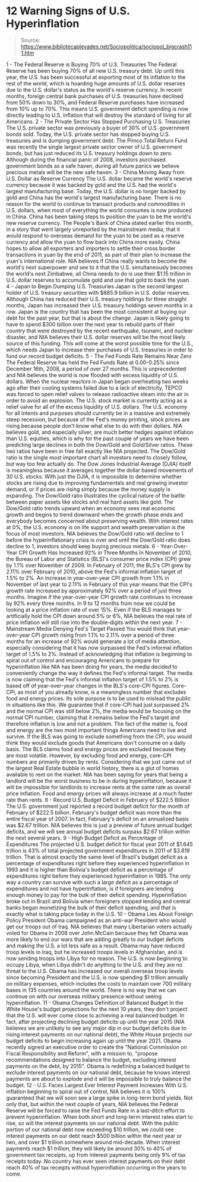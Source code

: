 # 12 Warning Signs of U.S. Hyperinflation

> Source: https://www.bibliotecapleyades.net/Sociopolitica/sociopol_bigcrash111.htm

1 - The Federal
Reserve is Buying 70% of U.S. Treasuries
The
Federal Reserve has been buying 70%
of all new U.S. treasury debt.
Up until this year, the U.S. has been
successful at exporting most of its inflation to the rest of the
world, which is hoarding huge amounts of U.S. dollar reserves due to
the U.S. dollar's status as the world's reserve currency.
In recent months, foreign central bank
purchases of U.S. treasuries have declined from 50% down to 30%, and
Federal Reserve purchases have increased from 10% up to 70%.
This means U.S. government deficit
spending is now directly leading to U.S. inflation that will destroy
the standard of living for all Americans.
2 - The
Private Sector Has Stopped Purchasing U.S. Treasuries
The U.S. private sector was previously a
buyer of 30% of U.S. government bonds sold.
Today, the U.S. private sector has
stopped buying U.S. treasuries and is dumping government debt. The
Pimco Total Return Fund was
recently the single largest private sector owner of U.S. government
bonds, but has just reduced its U.S. treasury holdings down to zero.
Although during the financial panic of
2008, investors purchased government bonds as a safe haven, during
all future panics we believe precious metals will be the new safe
haven.
3 - China
Moving Away from U.S. Dollar as Reserve Currency
The U.S. dollar became the world's
reserve currency because it was backed by gold and the
U.S. had the world's largest manufacturing base.
Today, the U.S. dollar is no longer
backed by gold and China has the world's largest manufacturing base.
There is no reason for the world to continue to transact products
and commodities in U.S. dollars, when most of everything the world
consumes is now produced in China.
China has been taking steps to position
the yuan to be the world's new reserve currency.
The People's Bank of China stated earlier this month, in a story
that went largely unreported by the mainstream media, that it would
respond to overseas demand for the yuan to be used as a reserve
currency and allow the yuan to flow back into China more easily.
China hopes to allow all exporters and
importers to settle their cross border transactions in yuan by the
end of 2011, as part of their plan to increase the yuan's
international role.
NIA believes if China really wants to
become the world's next superpower and see to it that the U.S.
simultaneously becomes the world's next Zimbabwe, all China
needs to do is use their $1.15 trillion in U.S. dollar reserves to
accumulate gold and use that gold to back the yuan.
4 - Japan to
Begin Dumping U.S. Treasuries
Japan is the second largest holder of
U.S. treasury securities with $885.9 billion in U.S. dollar
reserves.
Although China has reduced their U.S.
treasury holdings for three straight months, Japan has increased
their U.S. treasury holdings seven months in a row. Japan is the
country that has been the most consistent at buying our debt for the
past year, but that is about the change.
Japan is likely going to have to spend
$300 billion over the next year to rebuild parts of their country
that were destroyed by the recent earthquake, tsunami, and nuclear
disaster, and NIA believes their U.S. dollar reserves will be the
most likely source of this funding.
This will come at the worst possible
time for the U.S., which needs Japan to increase their purchases of
U.S. treasuries in order to fund our record budget deficits.
5 - The Fed
Funds Rate Remains Near Zero
The Federal Reserve has held the
Fed Funds Rate at 0.00-0.25% since
December 16th, 2008, a period of over 27 months. This is
unprecedented and NIA believes the world is now flooded with excess
liquidity of U.S. dollars.
When the nuclear reactors in Japan began overheating two weeks ago
after their cooling systems failed due to a lack of electricity,
TEPCO was forced to open relief valves to release radioactive steam
into the air in order to avoid an explosion. The U.S. stock market
is currently acting as a relief valve for all of the excess
liquidity of U.S. dollars.
The U.S. economy for all intents and
purposes should currently be in a massive and extremely steep
recession, but because of the Fed's money printing, stock prices are
rising because people don't know what else to do with their dollars.
NIA believes gold, and especially silver, are much
better hedges against inflation than U.S. equities, which is why for
the past couple of years we have been predicting large declines in
both the Dow/Gold and Gold/Silver ratios. These two ratios have been
in free fall exactly like NIA projected.
The Dow/Gold ratio is the single most important chart all investors
need to closely follow, but way too few actually do. The Dow
Jones Industrial Average (DJIA)
itself is meaningless because it averages together the dollar based
movements of 30 U.S. stocks.
With just the DJIA, it is impossible to
determine whether stocks are rising due to improving fundamentals
and real growing investor demand, or if prices are rising simply
because the money supply is expanding.
The Dow/Gold ratio illustrates the cyclical nature of the battle
between paper assets like stocks and real hard assets like gold.
The Dow/Gold ratio trends upward when an
economy sees real economic growth and begins to trend downward when
the growth phase ends and everybody becomes concerned about
preserving wealth. With interest rates at 0%, the U.S. economy is on
life support and wealth preservation is the focus of most investors.
NIA believes the Dow/Gold ratio will
decline to 1 before the hyperinflationary crisis is over and until
the Dow/Gold ratio does decline to 1, investors should keep buying
precious metals.
6 -
Year-Over-Year CPI Growth Has Increased 92% in Three Months
In November of 2010, the Bureau of
Labor and Statistics (BLS)'s
consumer price index (CPI) grew by 1.1% over November of 2009.
In February of 2011, the BLS's CPI grew
by 2.11% over February of 2010, above the Fed's informal inflation
target of 1.5% to 2%. An increase in year-over-year CPI growth from
1.1% in November of last year to 2.11% in February of this year
means that the CPI's growth rate increased by approximately 92% over
a period of just three months.
Imagine if the year-over-year CPI growth
rate continues to increase by 92% every three months. In 9 to 12
months from now we could be looking at a price inflation rate of
over 15%.
Even if the BLS manages to artificially
hold the CPI down around 5% or 6%, NIA believes the real rate of
price inflation will still rise into the double-digits within the
next year.
7 - Mainstream
Media Denying Fed's Target Passed
You would think that year-over-year CPI
growth rising from 1.1% to 2.11% over a period of three months for
an increase of 92% would generate a lot of media attention,
especially considering that it has now surpassed the Fed's informal
inflation target of 1.5% to 2%.
Instead of acknowledging that inflation
is beginning to spiral out of control and encouraging Americans to
prepare for hyperinflation like NIA has been doing for years, the
media decided to conveniently change the way it defines the Fed's
informal target.
The media is now claiming that the Fed's informal inflation target
of 1.5% to 2% is based off of year-over-year changes in the BLS's
core-CPI figures. Core-CPI,
as most of you already know, is a meaningless number that excludes
food and energy prices. Its sole purpose is to be used to mislead
the public in situations like this.
We guarantee that if core-CPI had just
surpassed 2% and the normal CPI was still below 2%, the media would
be focusing on the normal CPI number, claiming that it remains below
the Fed's target and therefore inflation is low and not a problem.
The fact of the matter is, food and energy are the two most
important things Americans need to live and survive.
If the BLS was going to exclude
something from the CPI, you would think they would exclude goods
that Americans don't consume on a daily basis. The BLS claims food
and energy prices are excluded because they are most volatile.
However, by excluding food and energy, core-CPI numbers are
primarily driven by rents.
Considering that we just came out of the
largest Real Estate bubble in world history, there is a glut of
homes available to rent on the market. NIA has been saying for years
that being a landlord will be the worst business to be in during
hyperinflation, because it will be impossible for landlords to
increase rents at the same rate as overall price inflation.
Food and energy prices will always
increase at a much faster rate than rents.
8 - Record
U.S. Budget Deficit in February of $222.5 Billion
The U.S. government just reported a
record budget deficit for the month of February of $222.5 billion.
February's budget deficit was more than
the entire fiscal year of 2007. In fact, February's deficit on an
annualized basis was $2.67 trillion.
NIA believes this is just a preview of
future annual budget deficits, and we will see annual budget
deficits surpass $2.67 trillion within the next several years.
9 - High
Budget Deficit as Percentage of Expenditures
The projected U.S. budget deficit for
fiscal year 2011 of $1.645 trillion is 43% of total projected
government expenditures in 2011 of $3.819 trillion.
That is almost exactly the same level of
Brazil's budget deficit as a percentage of expenditures right before
they experienced hyperinflation in 1993 and it is higher than
Bolivia's budget deficit as a percentage of expenditures right
before they experienced hyperinflation in 1985.
The only way a country can survive with
such a large deficit as a percentage of expenditures and not have
hyperinflation, is if foreigners are lending enough money to pay for
the bulk of their deficit spending.
Hyperinflation broke out in Brazil and
Bolivia when foreigners stopped lending and central banks began
monetizing the bulk of their deficit spending, and that is exactly
what is taking place today in the U.S.
10 - Obama
Lies About Foreign Policy
President
Obama campaigned as an anti-war President who would
get our troops out of Iraq.
NIA believes that many Libertarian
voters actually voted for Obama in 2008 over John McCain because
they felt Obama was more likely to end our wars that are adding
greatly to our budget deficits and making the U.S. a lot less safe
as a result.
Obama may have reduced troop levels in
Iraq, but he increased troops levels in Afghanistan, and is now
sending troops into Libya for no reason.
The U.S. is now beginning to occupy Libya, when Libya didn't do
anything to the U.S. and they are no threat to the U.S. Obama has
increased our overall overseas troop levels since becoming President
and the U.S. is now spending $1 trillion annually on military
expenses, which includes the costs to maintain over 700 military
bases in 135 countries around the world.
There is no way that we can continue on
with our overseas military presence without seeing hyperinflation.
11 - Obama
Changes Definition of Balanced Budget
In the White House's budget projections
for the next 10 years, they don't project that the U.S. will ever
come close to achieving a real balanced budget.
In fact, after projecting declining
budget deficits up until the year 2015 (NIA believes we are unlikely
to see any major dip in our budget deficits due to rising interest
payments on our national debt), the White House projects our budget
deficits to begin increasing again up until the year 2021.
Obama recently signed an executive order
to create the "National
Commission on Fiscal Responsibility and Reform", with a
mission to,
"propose recommendations designed to
balance the budget, excluding interest payments on the debt, by
2015".
Obama is redefining a balanced budget to
exclude interest payments on our national debt, because he knows
interest payments are about to explode and it will be impossible to
truly balance the budget.
12 - U.S.
Faces Largest Ever Interest Payment Increases
With U.S. inflation beginning to spiral
out of control, NIA believes it is 100% guaranteed that we will soon
see a large spike in long-term bond yields.
Not only that, but within the next
couple of years, NIA believes the Federal Reserve will be forced to
raise the Fed Funds Rate in a last-ditch effort to prevent
hyperinflation.
When both short and long-term interest
rates start to rise, so will the interest payments on our national
debt.
With the public portion of our national
debt now exceeding $10 trillion, we could see interest payments on
our debt reach $500 billion within the next year or two, and over $1
trillion somewhere around mid-decade. When interest payments reach
$1 trillion, they will likely be around 30% to 40% of government tax
receipts, up from interest payments being only 9% of tax receipts
today.
No country has ever seen interest
payments on their debt reach 40% of tax receipts without
hyperinflation occurring in the years to come.
